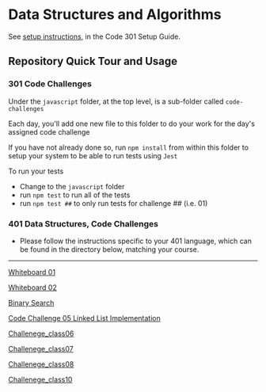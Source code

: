 # Data Structures and Algorithms

See [setup instructions](https://codefellows.github.io/setup-guide/code-301/3-code-challenges), in the Code 301 Setup Guide.

## Repository Quick Tour and Usage

### 301 Code Challenges

Under the `javascript` folder, at the top level, is a sub-folder called `code-challenges`

Each day, you'll add one new file to this folder to do your work for the day's assigned code challenge

If you have not already done so, run `npm install` from within this folder to setup your system to be able to run tests using `Jest`

To run your tests

- Change to the `javascript` folder
- run `npm test` to run all of the tests
- run `npm test ##` to only run tests for challenge ## (i.e. 01)

### 401 Data Structures, Code Challenges

- Please follow the instructions specific to your 401 language, which can be found in the directory below, matching your course.

___
[Whiteboard  01](/javascript/Challenge_Class01//chalenge01.md)


[Whiteboard  02](/javascript//Challenge_Class02/Challenge_Class02.md)

[Binary Search](/javascript//Challenge_class03//binarySearch.md)

[Code Challenge 05 Linked List Implementation](/javascript/linked-list1/LinkList.md)

[Challenege_class06](/javascript/Challenge_class06/challenge06.md)

[Challenege_class07](/javascript/challenge_class07/challenge07.md)

[Challenege_class08](/javascript/challenges_class08/challenge08.md)

[Challenege_class10](/javascript/CodeChallengeStack_Queue%20//read.md)






